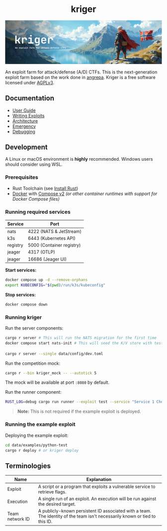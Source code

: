 <div align="center">
<h1>kriger</h1>
</div>

![](.github/assets/banner.png)

An exploit farm for attack/defense (A/D) CTFs. This is the next-generation exploit farm based on the work done
in [angrepa](https://github.com/Cyberlandslaget/angrepa).  Kriger is a free software licensed under [AGPLv3](LICENSE).

## Documentation

- [User Guide](docs/user.md)
- [Writing Exploits](docs/exploits.md)
- [Architecture](docs/architecture.md)
- [Emergency](docs/emergency.md)
- [Debugging](docs/debugging.md)

## Development

A Linux or macOS environment is **highly** recommended. Windows users should consider using WSL.

### Prerequisites

- Rust Toolchain (see [Install Rust](https://www.rust-lang.org/tools/install))
- [Docker](https://docs.docker.com/engine/install/) with [Compose v2](https://docs.docker.com/compose/install/) *(or
  other container runtimes with support for Docker Compose files)*

### Running required services

| Service  | Port                      |
|----------|---------------------------|
| nats     | 4222 (NATS & JetStream)   |
| k3s      | 6443 (Kubernetes API)     |
| registry | 5000 (Container registry) |
| jeager   | 4317 (OTLP)               |
| jeager   | 16686 (Jeager UI)         |

**Start services:**

```bash
docker compose up -d --remove-orphans
export KUBECONFIG="$(pwd)/run/k3s/kubeconfig"
```

**Stop services:**

```bash
docker compose down
```

### Running kriger

Run the server components:

```bash
cargo r server # This will run the NATS migration for the first time
docker compose start nats-init # This will seed the K/V store with test data

cargo r server --single data/config/dev.toml 
```

Run the competition mock:

```bash
cargo r --bin kriger_mock -- --autotick 5
```

The mock will be available at port `:8080` by default.

Run the runner component:

```bash
RUST_LOG=debug cargo run runner --exploit test --service "Service 1 Checker 1" --flag-format "[A-Z0-9]{31}=" -- bash -c 'head -c 19 /dev/random | base32'
```

> **Note:** This is not required if the example exploit is deployed.

### Running the example exploit

Deploying the example exploit:

```bash
cd data/examples/python-test
cargo r deploy # or kriger deploy
```

## Terminologies

| Name            | Explanation                                                                                                                 |
|-----------------|-----------------------------------------------------------------------------------------------------------------------------|
| Exploit         | A script or a program that exploits a vulnerable service to retrieve flags.                                                 |
| Execution       | A single run of an exploit. An execution will be run against the desired target.                                            |
| Team network ID | A publicly-known persistent ID associated with a team. The identity of the team isn't necessarily known or tied to this ID. |
